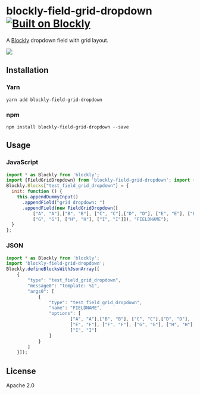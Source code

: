 # blockly-field-grid-dropdown [![Built on Blockly](https://tinyurl.com/built-on-blockly)](https://github.com/google/blockly)

A [Blockly](https://www.npmjs.com/package/blockly) dropdown field with grid layout.

![](https://github.com/google/blockly-samples/raw/master/plugins/field-grid-dropdown/readme-media/dropdown.png)

## Installation

### Yarn
```
yarn add blockly-field-grid-dropdown
```

### npm
```
npm install blockly-field-grid-dropdown --save
```

## Usage

### JavaScript
```js
import * as Blockly from 'blockly';
import {FieldGridDropdown} from 'blockly-field-grid-dropdown'; import {FieldGridDropdown} from './index';
Blockly.Blocks["test_field_grid_dropdown"] = {
  init: function () {
    this.appendDummyInput()
      .appendField("grid dropdown: ")
      .appendField(new FieldGridDropdown([
          ["A", "A"],["B", "B"], ["C", "C"],["D", "D"], ["E", "E"], ["F", "F"],
          ["G", "G"], ["H", "H"], ["I", "I"]]), "FIELDNAME");
  }
};
```
### JSON

```js
import * as Blockly from 'blockly';
import 'blockly-field-grid-dropdown';
Blockly.defineBlocksWithJsonArray([
    {
        "type": "test_field_grid_dropdown",
        "message0": "template: %1",
        "args0": [
            {
                "type": "test_field_grid_dropdown",
                "name": "FIELDNAME",
                "options": [
                        ["A", "A"],["B", "B"], ["C", "C"],["D", "D"],
                        ["E", "E"], ["F", "F"], ["G", "G"], ["H", "H"],
                        ["I", "I"]
                ]
            }
        ]
    }]);
```

## License

Apache 2.0
